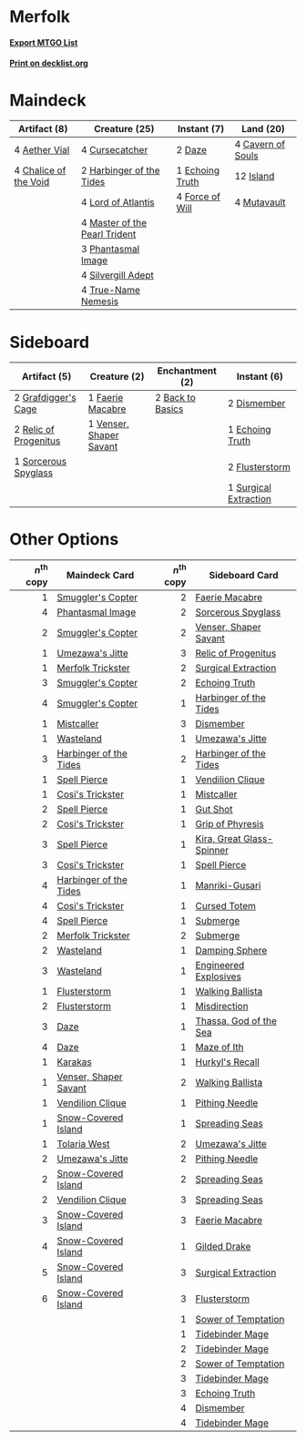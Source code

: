# Merfolk

#### [Export MTGO List](../collection/Merfolk/Merfolk.txt)
#### [Print on decklist.org](http://decklist.org/?deckmain=4%09Aether%20Vial%0A4%09Cavern%20of%20Souls%0A4%09Chalice%20of%20the%20Void%0A4%09Cursecatcher%0A2%09Daze%0A1%09Echoing%20Truth%0A4%09Force%20of%20Will%0A2%09Harbinger%20of%20the%20Tides%0A12%09Island%0A4%09Lord%20of%20Atlantis%0A4%09Master%20of%20the%20Pearl%20Trident%0A4%09Mutavault%0A3%09Phantasmal%20Image%0A4%09Silvergill%20Adept%0A4%09True-Name%20Nemesis&deckside=2%09Back%20to%20Basics%0A2%09Dismember%0A1%09Echoing%20Truth%0A1%09Faerie%20Macabre%0A2%09Flusterstorm%0A2%09Grafdigger's%20Cage%0A2%09Relic%20of%20Progenitus%0A1%09Sorcerous%20Spyglass%0A1%09Surgical%20Extraction%0A1%09Venser,%20Shaper%20Savant)
# Maindeck

|                                          Artifact (8)                                          |                                             Creature (25)                                              |                                       Instant (7)                                        |                                         Land (20)                                          |
|------------------------------------------------------------------------------------------------|--------------------------------------------------------------------------------------------------------|------------------------------------------------------------------------------------------|--------------------------------------------------------------------------------------------|
|4 [Aether Vial](http://gatherer.wizards.com/Pages/Card/Details.aspx?multiverseid=370514)        |4 [Cursecatcher](http://gatherer.wizards.com/Pages/Card/Details.aspx?multiverseid=442042)               |2 [Daze](http://gatherer.wizards.com/Pages/Card/Details.aspx?multiverseid=413586)         |4 [Cavern of Souls](http://gatherer.wizards.com/Pages/Card/Details.aspx?multiverseid=426057)|
|4 [Chalice of the Void](http://gatherer.wizards.com/Pages/Card/Details.aspx?multiverseid=370411)|2 [Harbinger of the Tides](http://gatherer.wizards.com/Pages/Card/Details.aspx?multiverseid=438447)     |1 [Echoing Truth](http://gatherer.wizards.com/Pages/Card/Details.aspx?multiverseid=370394)|12 [Island](http://gatherer.wizards.com/Pages/Card/Details.aspx?multiverseid=439602)        |
|                                                                                                |4 [Lord of Atlantis](http://gatherer.wizards.com/Pages/Card/Details.aspx?multiverseid=106642)           |4 [Force of Will](http://gatherer.wizards.com/Pages/Card/Details.aspx?multiverseid=382943)|4 [Mutavault](http://gatherer.wizards.com/Pages/Card/Details.aspx?multiverseid=152724)      |
|                                                                                                |4 [Master of the Pearl Trident](http://gatherer.wizards.com/Pages/Card/Details.aspx?multiverseid=438449)|                                                                                          |                                                                                            |
|                                                                                                |3 [Phantasmal Image](http://gatherer.wizards.com/Pages/Card/Details.aspx?multiverseid=425871)           |                                                                                          |                                                                                            |
|                                                                                                |4 [Silvergill Adept](http://gatherer.wizards.com/Pages/Card/Details.aspx?multiverseid=439710)           |                                                                                          |                                                                                            |
|                                                                                                |4 [True-Name Nemesis](http://gatherer.wizards.com/Pages/Card/Details.aspx?multiverseid=376562)          |                                                                                          |                                                                                            |


# Sideboard

|                                          Artifact (5)                                          |                                           Creature (2)                                           |                                     Enchantment (2)                                     |                                          Instant (6)                                           |
|------------------------------------------------------------------------------------------------|--------------------------------------------------------------------------------------------------|-----------------------------------------------------------------------------------------|------------------------------------------------------------------------------------------------|
|2 [Grafdigger's Cage](http://gatherer.wizards.com/Pages/Card/Details.aspx?multiverseid=426046)  |1 [Faerie Macabre](http://gatherer.wizards.com/Pages/Card/Details.aspx?multiverseid=370410)       |2 [Back to Basics](http://gatherer.wizards.com/Pages/Card/Details.aspx?multiverseid=5711)|2 [Dismember](http://gatherer.wizards.com/Pages/Card/Details.aspx?multiverseid=397830)          |
|2 [Relic of Progenitus](http://gatherer.wizards.com/Pages/Card/Details.aspx?multiverseid=205326)|1 [Venser, Shaper Savant](http://gatherer.wizards.com/Pages/Card/Details.aspx?multiverseid=425880)|                                                                                         |1 [Echoing Truth](http://gatherer.wizards.com/Pages/Card/Details.aspx?multiverseid=370394)      |
|1 [Sorcerous Spyglass](http://gatherer.wizards.com/Pages/Card/Details.aspx?multiverseid=435407) |                                                                                                  |                                                                                         |2 [Flusterstorm](http://gatherer.wizards.com/Pages/Card/Details.aspx?multiverseid=382942)       |
|                                                                                                |                                                                                                  |                                                                                         |1 [Surgical Extraction](http://gatherer.wizards.com/Pages/Card/Details.aspx?multiverseid=397706)|


# Other Options

|*n*<sup>th</sup> copy|                                          Maindeck Card                                          |*n*<sup>th</sup> copy|                                           Sideboard Card                                           |
|--------------------:|-------------------------------------------------------------------------------------------------|--------------------:|----------------------------------------------------------------------------------------------------|
|                    1|[Smuggler's Copter](http://gatherer.wizards.com/Pages/Card/Details.aspx?multiverseid=417808)     |                    2|[Faerie Macabre](http://gatherer.wizards.com/Pages/Card/Details.aspx?multiverseid=370410)           |
|                    4|[Phantasmal Image](http://gatherer.wizards.com/Pages/Card/Details.aspx?multiverseid=425871)      |                    2|[Sorcerous Spyglass](http://gatherer.wizards.com/Pages/Card/Details.aspx?multiverseid=435407)       |
|                    2|[Smuggler's Copter](http://gatherer.wizards.com/Pages/Card/Details.aspx?multiverseid=417808)     |                    2|[Venser, Shaper Savant](http://gatherer.wizards.com/Pages/Card/Details.aspx?multiverseid=425880)    |
|                    1|[Umezawa's Jitte](http://gatherer.wizards.com/Pages/Card/Details.aspx?multiverseid=416756)       |                    3|[Relic of Progenitus](http://gatherer.wizards.com/Pages/Card/Details.aspx?multiverseid=205326)      |
|                    1|[Merfolk Trickster](http://gatherer.wizards.com/Pages/Card/Details.aspx?multiverseid=442944)     |                    2|[Surgical Extraction](http://gatherer.wizards.com/Pages/Card/Details.aspx?multiverseid=397706)      |
|                    3|[Smuggler's Copter](http://gatherer.wizards.com/Pages/Card/Details.aspx?multiverseid=417808)     |                    2|[Echoing Truth](http://gatherer.wizards.com/Pages/Card/Details.aspx?multiverseid=370394)            |
|                    4|[Smuggler's Copter](http://gatherer.wizards.com/Pages/Card/Details.aspx?multiverseid=417808)     |                    1|[Harbinger of the Tides](http://gatherer.wizards.com/Pages/Card/Details.aspx?multiverseid=438447)   |
|                    1|[Mistcaller](http://gatherer.wizards.com/Pages/Card/Details.aspx?multiverseid=447198)            |                    3|[Dismember](http://gatherer.wizards.com/Pages/Card/Details.aspx?multiverseid=397830)                |
|                    1|[Wasteland](http://gatherer.wizards.com/Pages/Card/Details.aspx?multiverseid=413790)             |                    1|[Umezawa's Jitte](http://gatherer.wizards.com/Pages/Card/Details.aspx?multiverseid=416756)          |
|                    3|[Harbinger of the Tides](http://gatherer.wizards.com/Pages/Card/Details.aspx?multiverseid=438447)|                    2|[Harbinger of the Tides](http://gatherer.wizards.com/Pages/Card/Details.aspx?multiverseid=438447)   |
|                    1|[Spell Pierce](http://gatherer.wizards.com/Pages/Card/Details.aspx?multiverseid=425876)          |                    1|[Vendilion Clique](http://gatherer.wizards.com/Pages/Card/Details.aspx?multiverseid=370390)         |
|                    1|[Cosi's Trickster](http://gatherer.wizards.com/Pages/Card/Details.aspx?multiverseid=186322)      |                    1|[Mistcaller](http://gatherer.wizards.com/Pages/Card/Details.aspx?multiverseid=447198)               |
|                    2|[Spell Pierce](http://gatherer.wizards.com/Pages/Card/Details.aspx?multiverseid=425876)          |                    1|[Gut Shot](http://gatherer.wizards.com/Pages/Card/Details.aspx?multiverseid=397673)                 |
|                    2|[Cosi's Trickster](http://gatherer.wizards.com/Pages/Card/Details.aspx?multiverseid=186322)      |                    1|[Grip of Phyresis](http://gatherer.wizards.com/Pages/Card/Details.aspx?multiverseid=446779)         |
|                    3|[Spell Pierce](http://gatherer.wizards.com/Pages/Card/Details.aspx?multiverseid=425876)          |                    1|[Kira, Great Glass-Spinner](http://gatherer.wizards.com/Pages/Card/Details.aspx?multiverseid=370349)|
|                    3|[Cosi's Trickster](http://gatherer.wizards.com/Pages/Card/Details.aspx?multiverseid=186322)      |                    1|[Spell Pierce](http://gatherer.wizards.com/Pages/Card/Details.aspx?multiverseid=425876)             |
|                    4|[Harbinger of the Tides](http://gatherer.wizards.com/Pages/Card/Details.aspx?multiverseid=438447)|                    1|[Manriki-Gusari](http://gatherer.wizards.com/Pages/Card/Details.aspx?multiverseid=74158)            |
|                    4|[Cosi's Trickster](http://gatherer.wizards.com/Pages/Card/Details.aspx?multiverseid=186322)      |                    1|[Cursed Totem](http://gatherer.wizards.com/Pages/Card/Details.aspx?multiverseid=3247)               |
|                    4|[Spell Pierce](http://gatherer.wizards.com/Pages/Card/Details.aspx?multiverseid=425876)          |                    1|[Submerge](http://gatherer.wizards.com/Pages/Card/Details.aspx?multiverseid=21296)                  |
|                    2|[Merfolk Trickster](http://gatherer.wizards.com/Pages/Card/Details.aspx?multiverseid=442944)     |                    2|[Submerge](http://gatherer.wizards.com/Pages/Card/Details.aspx?multiverseid=21296)                  |
|                    2|[Wasteland](http://gatherer.wizards.com/Pages/Card/Details.aspx?multiverseid=413790)             |                    1|[Damping Sphere](http://gatherer.wizards.com/Pages/Card/Details.aspx?multiverseid=443101)           |
|                    3|[Wasteland](http://gatherer.wizards.com/Pages/Card/Details.aspx?multiverseid=413790)             |                    1|[Engineered Explosives](http://gatherer.wizards.com/Pages/Card/Details.aspx?multiverseid=370549)    |
|                    1|[Flusterstorm](http://gatherer.wizards.com/Pages/Card/Details.aspx?multiverseid=382942)          |                    1|[Walking Ballista](http://gatherer.wizards.com/Pages/Card/Details.aspx?multiverseid=423848)         |
|                    2|[Flusterstorm](http://gatherer.wizards.com/Pages/Card/Details.aspx?multiverseid=382942)          |                    1|[Misdirection](http://gatherer.wizards.com/Pages/Card/Details.aspx?multiverseid=438455)             |
|                    3|[Daze](http://gatherer.wizards.com/Pages/Card/Details.aspx?multiverseid=413586)                  |                    1|[Thassa, God of the Sea](http://gatherer.wizards.com/Pages/Card/Details.aspx?multiverseid=373535)   |
|                    4|[Daze](http://gatherer.wizards.com/Pages/Card/Details.aspx?multiverseid=413586)                  |                    1|[Maze of Ith](http://gatherer.wizards.com/Pages/Card/Details.aspx?multiverseid=201263)              |
|                    1|[Karakas](http://gatherer.wizards.com/Pages/Card/Details.aspx?multiverseid=201198)               |                    1|[Hurkyl's Recall](http://gatherer.wizards.com/Pages/Card/Details.aspx?multiverseid=397868)          |
|                    1|[Venser, Shaper Savant](http://gatherer.wizards.com/Pages/Card/Details.aspx?multiverseid=425880) |                    2|[Walking Ballista](http://gatherer.wizards.com/Pages/Card/Details.aspx?multiverseid=423848)         |
|                    1|[Vendilion Clique](http://gatherer.wizards.com/Pages/Card/Details.aspx?multiverseid=370390)      |                    1|[Pithing Needle](http://gatherer.wizards.com/Pages/Card/Details.aspx?multiverseid=425815)           |
|                    1|[Snow-Covered Island](http://gatherer.wizards.com/Pages/Card/Details.aspx?multiverseid=184813)   |                    1|[Spreading Seas](http://gatherer.wizards.com/Pages/Card/Details.aspx?multiverseid=190405)           |
|                    1|[Tolaria West](http://gatherer.wizards.com/Pages/Card/Details.aspx?multiverseid=416755)          |                    2|[Umezawa's Jitte](http://gatherer.wizards.com/Pages/Card/Details.aspx?multiverseid=416756)          |
|                    2|[Umezawa's Jitte](http://gatherer.wizards.com/Pages/Card/Details.aspx?multiverseid=416756)       |                    2|[Pithing Needle](http://gatherer.wizards.com/Pages/Card/Details.aspx?multiverseid=425815)           |
|                    2|[Snow-Covered Island](http://gatherer.wizards.com/Pages/Card/Details.aspx?multiverseid=184813)   |                    2|[Spreading Seas](http://gatherer.wizards.com/Pages/Card/Details.aspx?multiverseid=190405)           |
|                    2|[Vendilion Clique](http://gatherer.wizards.com/Pages/Card/Details.aspx?multiverseid=370390)      |                    3|[Spreading Seas](http://gatherer.wizards.com/Pages/Card/Details.aspx?multiverseid=190405)           |
|                    3|[Snow-Covered Island](http://gatherer.wizards.com/Pages/Card/Details.aspx?multiverseid=184813)   |                    3|[Faerie Macabre](http://gatherer.wizards.com/Pages/Card/Details.aspx?multiverseid=370410)           |
|                    4|[Snow-Covered Island](http://gatherer.wizards.com/Pages/Card/Details.aspx?multiverseid=184813)   |                    1|[Gilded Drake](http://gatherer.wizards.com/Pages/Card/Details.aspx?multiverseid=5837)               |
|                    5|[Snow-Covered Island](http://gatherer.wizards.com/Pages/Card/Details.aspx?multiverseid=184813)   |                    3|[Surgical Extraction](http://gatherer.wizards.com/Pages/Card/Details.aspx?multiverseid=397706)      |
|                    6|[Snow-Covered Island](http://gatherer.wizards.com/Pages/Card/Details.aspx?multiverseid=184813)   |                    3|[Flusterstorm](http://gatherer.wizards.com/Pages/Card/Details.aspx?multiverseid=382942)             |
|                     |                                                                                                 |                    1|[Sower of Temptation](http://gatherer.wizards.com/Pages/Card/Details.aspx?multiverseid=140165)      |
|                     |                                                                                                 |                    1|[Tidebinder Mage](http://gatherer.wizards.com/Pages/Card/Details.aspx?multiverseid=438462)          |
|                     |                                                                                                 |                    2|[Tidebinder Mage](http://gatherer.wizards.com/Pages/Card/Details.aspx?multiverseid=438462)          |
|                     |                                                                                                 |                    2|[Sower of Temptation](http://gatherer.wizards.com/Pages/Card/Details.aspx?multiverseid=140165)      |
|                     |                                                                                                 |                    3|[Tidebinder Mage](http://gatherer.wizards.com/Pages/Card/Details.aspx?multiverseid=438462)          |
|                     |                                                                                                 |                    3|[Echoing Truth](http://gatherer.wizards.com/Pages/Card/Details.aspx?multiverseid=370394)            |
|                     |                                                                                                 |                    4|[Dismember](http://gatherer.wizards.com/Pages/Card/Details.aspx?multiverseid=397830)                |
|                     |                                                                                                 |                    4|[Tidebinder Mage](http://gatherer.wizards.com/Pages/Card/Details.aspx?multiverseid=438462)          |


